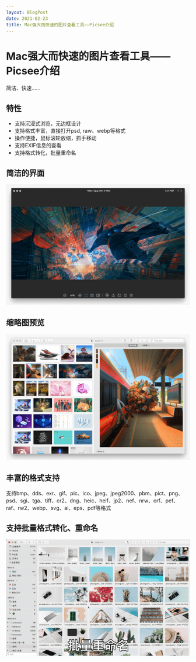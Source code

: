 ```yaml
---
layout: BlogPost
date: 2021-02-23
title: Mac强大而快速的图片查看工具——Picsee介绍
---
```


# Mac强大而快速的图片查看工具——Picsee介绍

简洁、快速......<!-- more -->

## 特性
- 支持沉浸式浏览，无边框设计
- 支持格式丰富，直接打开psd, raw、webp等格式
- 操作便捷，鼠标滚轮放缩，抓手移动
- 支持EXIF信息的查看
- 支持格式转化，批量重命名

## 简洁的界面

![see](./images/Picsee_see/see.png)

## 缩略图预览 

![thumb](./images/Picsee_see/thumb.png)

## 丰富的格式支持

支持bmp、dds、exr、gif、pic、ico、jpeg、jpeg2000、pbm、pict、png、psd、sgi、tga、tiff、cr2、dng、heic、heif、jp2、nef、nrw、orf、pef、raf、rw2、webp、svg、ai、eps、pdf等格式

## 支持批量格式转化、重命名

![rename](./images/Picsee_see/batch_rename.gif)